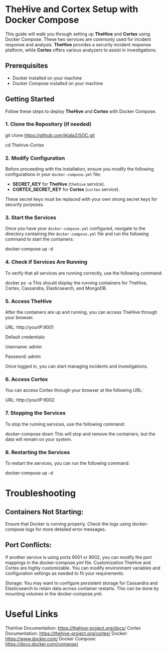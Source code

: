 # TheHive and Cortex Setup with Docker Compose

This guide will walk you through setting up **TheHive** and **Cortex** using Docker Compose. These two services are commonly used for incident response and analysis. **TheHive** provides a security incident response platform, while **Cortex** offers various analyzers to assist in investigations.

## Prerequisites

- Docker installed on your machine
- Docker Compose installed on your machine

## Getting Started

Follow these steps to deploy **TheHive** and **Cortex** with Docker Compose.

### 1. Clone the Repository (if needed)

git clone https://github.com/jkiala2/SOC.git

cd Thehive-Cortex


### 2. Modify Configuration

Before proceeding with the installation, ensure you modify the following configurations in your `docker-compose.yml` file:

- **SECRET_KEY** for **TheHive** (`thehive` service).
- **CORTEX_SECRET_KEY** for **Cortex** (`cortex` service).

These secret keys must be replaced with your own strong secret keys for security purposes.

### 3. Start the Services

Once you have your `docker-compose.yml` configured, navigate to the directory containing the `docker-compose.yml` file and run the following command to start the containers:

docker-compose up -d

### 4. Check if Services Are Running
To verify that all services are running correctly, use the following command:

docker ps -a
This should display the running containers for TheHive, Cortex, Cassandra, Elasticsearch, and MongoDB.

### 5. Access TheHive
After the containers are up and running, you can access TheHive through your browser.

URL: http://yourIP:9001

Default credentials:

Username: admin

Password: admin

Once logged in, you can start managing incidents and investigations.

### 6. Access Cortex
You can access Cortex through your browser at the following URL:

URL: http://yourIP:9002

### 7. Stopping the Services
To stop the running services, use the following command:

docker-compose down
This will stop and remove the containers, but the data will remain on your system.

### 8. Restarting the Services
To restart the services, you can run the following command:

docker-compose up -d

# Troubleshooting

## Containers Not Starting:

Ensure that Docker is running properly.
Check the logs using docker-compose logs for more detailed error messages.

## Port Conflicts:

If another service is using ports 9001 or 9002, you can modify the port mappings in the docker-compose.yml file.
Customization
TheHive and Cortex are highly customizable. You can modify environment variables and configuration settings as needed to fit your requirements.

Storage: You may want to configure persistent storage for Cassandra and Elasticsearch to retain data across container restarts. This can be done by mounting volumes in the docker-compose.yml.

# Useful Links
TheHive Documentation: https://thehive-project.org/docs/
Cortex Documentation: https://thehive-project.org/cortex/
Docker: https://www.docker.com/
Docker Compose: https://docs.docker.com/compose/
